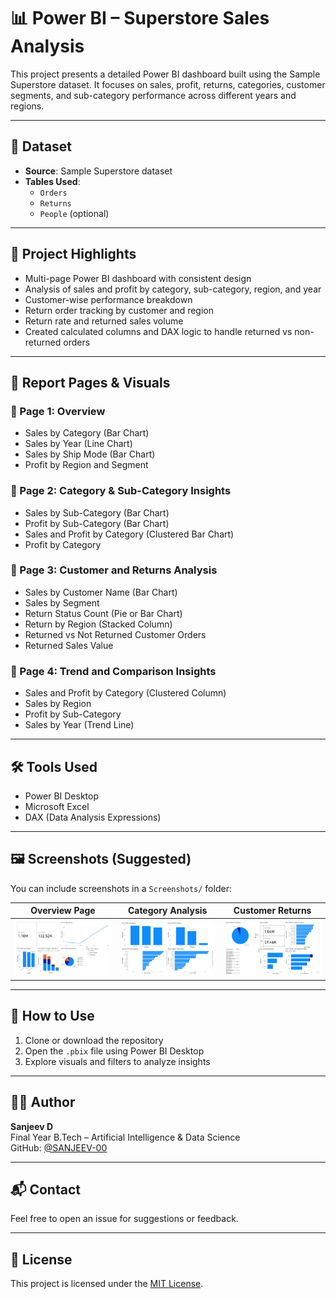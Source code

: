 # 📊 Power BI – Superstore Sales Analysis

This project presents a detailed Power BI dashboard built using the Sample Superstore dataset. It focuses on sales, profit, returns, categories, customer segments, and sub-category performance across different years and regions.

---

## 📁 Dataset

- **Source**: Sample Superstore dataset
- **Tables Used**:
  - `Orders`
  - `Returns`
  - `People` (optional)

---

## 🚀 Project Highlights

- Multi-page Power BI dashboard with consistent design
- Analysis of sales and profit by category, sub-category, region, and year
- Customer-wise performance breakdown
- Return order tracking by customer and region
- Return rate and returned sales volume
- Created calculated columns and DAX logic to handle returned vs non-returned orders

---

## 📄 Report Pages & Visuals

### 🔹 Page 1: Overview
- Sales by Category (Bar Chart)
- Sales by Year (Line Chart)
- Sales by Ship Mode (Bar Chart)
- Profit by Region and Segment

### 🔹 Page 2: Category & Sub-Category Insights
- Sales by Sub-Category (Bar Chart)
- Profit by Sub-Category (Bar Chart)
- Sales and Profit by Category (Clustered Bar Chart)
- Profit by Category

### 🔹 Page 3: Customer and Returns Analysis
- Sales by Customer Name (Bar Chart)
- Sales by Segment
- Return Status Count (Pie or Bar Chart)
- Return by Region (Stacked Column)
- Returned vs Not Returned Customer Orders
- Returned Sales Value

### 🔹 Page 4: Trend and Comparison Insights
- Sales and Profit by Category (Clustered Column)
- Sales by Region
- Profit by Sub-Category
- Sales by Year (Trend Line)

---

## 🛠 Tools Used

- Power BI Desktop
- Microsoft Excel
- DAX (Data Analysis Expressions)

---

## 🖼 Screenshots (Suggested)

You can include screenshots in a `Screenshots/` folder:

| Overview Page | Category Analysis | Customer Returns |
|---------------|-------------------|------------------|
| ![overview](Overview.jpg) | ![category](Category_Analysis.jpg) | ![returns](Customer_Returns.jpg) |

---

## 📂 How to Use

1. Clone or download the repository
2. Open the `.pbix` file using Power BI Desktop
3. Explore visuals and filters to analyze insights

---

## 👨‍🎓 Author

**Sanjeev D**  
Final Year B.Tech – Artificial Intelligence & Data Science  
GitHub: [@SANJEEV-00](https://github.com/SANJEEV-00)

---

## 📬 Contact

Feel free to open an issue for suggestions or feedback.

---

## 📄 License

This project is licensed under the [MIT License](LICENSE).
